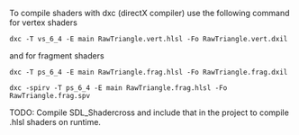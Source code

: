 To compile shaders with dxc (directX compiler) use the following command for vertex shaders   

```
dxc -T vs_6_4 -E main RawTriangle.vert.hlsl -Fo RawTriangle.vert.dxil
```

and for fragment shaders

```
dxc -T ps_6_4 -E main RawTriangle.frag.hlsl -Fo RawTriangle.frag.dxil
```

```
dxc -spirv -T ps_6_4 -E main RawTriangle.frag.hlsl -Fo RawTriangle.frag.spv
```

TODO: Compile SDL_Shadercross and include that in the project to compile .hlsl shaders on runtime.  
